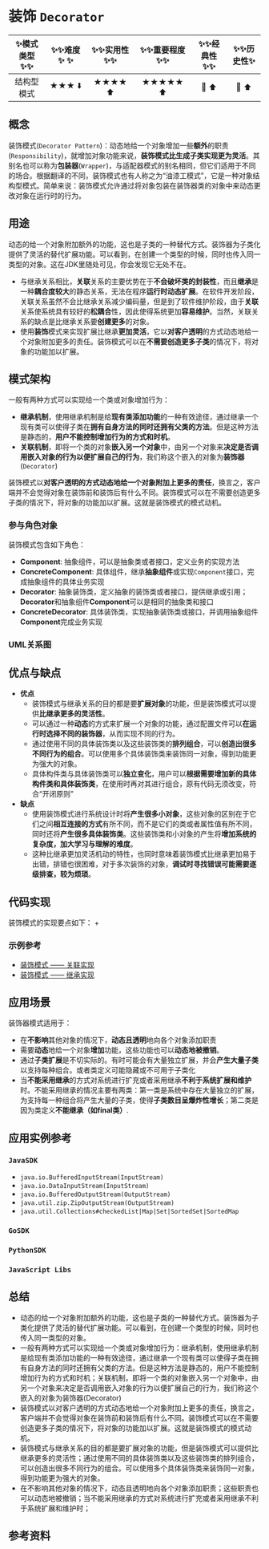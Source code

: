 # 装饰 `Decorator`

| :sparkles:模式类型:sparkles::sparkles:|:sparkles::sparkles:难度:sparkles:  :sparkles: | :sparkles::sparkles:实用性:sparkles::sparkles: | :sparkles::sparkles:重要程度:sparkles::sparkles: |  :sparkles::sparkles:经典性:sparkles::sparkles: | :sparkles::sparkles:历史性:sparkles: |
| :----------------------------------------: | :-----------------------------------------------: | :-------------------------------------------------: | :----------------------------------------------------: | :--------------------------------------------------: | :--------------------------------------: |
|                  结构型模式                          |                ★★★ :arrow_down:                 |                  ★★★★ :arrow_up:                   |                    ★★★★★ :arrow_up:                    |              :green_heart:  :arrow_up:               |        :green_heart:  :arrow_up:         |

## 概念
装饰模式(`Decorator Pattern`)：动态地给一个对象增加一些**额外**的职责(`Responsibility`)，就增加对象功能来说，**装饰模式比生成子类实现更为灵活**。其别名也可以称为**包装器**(`Wrapper`)，与适配器模式的别名相同，但它们适用于不同的场合。根据翻译的不同，装饰模式也有人称之为“油漆工模式”，它是一种对象结构型模式。简单来说：装饰模式允许通过将对象包装在装饰器类的对象中来动态更改对象在运行时的行为。

## 用途
动态的给一个对象附加额外的功能，这也是子类的一种替代方式。装饰器为子类化提供了灵活的替代扩展功能。可以看到，在创建一个类型的时候，同时也传入同一类型的对象。这在JDK里随处可见，你会发现它无处不在。
+ 与继承关系相比，**关联**关系的主要优势在于**不会破坏类的封装性**，而且**继承**是一种**耦合度较大**的静态关系，无法在程序**运行时动态扩展**。在软件开发阶段，关联关系虽然不会比继承关系减少编码量，但是到了软件维护阶段，由于**关联**关系使系统具有较好的**松耦合**性，因此使得系统更加**容易维护**。当然，关联关系的缺点是比继承关系要**创建更多**的对象。
+ 使用**装饰**模式来实现扩展比继承**更加灵活**，它以**对客户透明**的方式动态地给一个对象附加更多的责任。装饰模式可以在**不需要创造更多子类**的情况下，将对象的功能加以扩展。

## 模式架构
一般有两种方式可以实现给一个类或对象增加行为：
+ **继承机制**，使用继承机制是给**现有类添加功能**的一种有效途径，通过继承一个现有类可以使得子类在**拥有自身方法的同时还拥有父类的方法**。但是这种方法是静态的，**用户不能控制增加行为的方式和时机**。
+ **关联机制**，即将一个类的对象**嵌入另一个对象**中，由另一个对象来**决定是否调用嵌入对象的行为以便扩展自己的行为**，我们称这个嵌入的对象为**装饰器**(`Decorator`)

装饰模式以**对客户透明的方式动态地给一个对象附加上更多的责任**，换言之，客户端并不会觉得对象在装饰前和装饰后有什么不同。装饰模式可以在不需要创造更多子类的情况下，将对象的功能加以扩展。这就是装饰模式的模式动机。


### 参与角色对象

装饰模式包含如下角色：

+ **Component**: 抽象组件，可以是抽象类或者接口，定义业务的实现方法
+ **ConcreteComponent**: 具体组件，继承**抽象组件**或实现`Component`接口，完成抽象组件的具体业务实现
+ **Decorator**: 抽象装饰类，定义抽象的装饰类或者接口，提供继承或引用；**Decorator**和抽象组件**Component**可以是相同的抽象类和接口
+ **ConcreteDecorator**: 具体装饰类，实现抽象装饰类或接口，并调用抽象组件**Component**完成业务实现

### UML关系图



## 优点与缺点
+ **优点**
	- 装饰模式与继承关系的目的都是要**扩展对象**的功能，但是装饰模式可以提供**比继承更多的灵活性**。
	- 可以通过一种**动态**的方式来扩展一个对象的功能，通过配置文件可以**在运行时选择不同的装饰器**，从而实现不同的行为。
	- 通过使用不同的具体装饰类以及这些装饰类的**排列组合**，可以**创造出很多不同行为的组合**。可以使用多个具体装饰类来装饰同一对象，得到功能更为强大的对象。
	- 具体构件类与具体装饰类可以**独立变化**，用户可以**根据需要增加新的具体构件类和具体装饰类**，在使用时再对其进行组合，原有代码无须改变，符合“开闭原则”
+ **缺点**
	- 使用装饰模式进行系统设计时将**产生很多小对象**，这些对象的区别在于它们之间**相互连接的方式**有所不同，而不是它们的类或者属性值有所不同，同时还将**产生很多具体装饰类**。这些装饰类和小对象的产生将**增加系统的复杂度，加大学习与理解的难度**。
	- 这种比继承更加灵活机动的特性，也同时意味着装饰模式比继承更加易于出错，排错也很困难，对于多次装饰的对象，**调试时寻找错误可能需要逐级排查，较为烦琐**。

## 代码实现
装饰模式的实现要点如下：
+ 

### 示例参考
+ [装饰模式 —— 关联实现](./java/io/github/hooj0/decorator/support/association)
+ [装饰模式 —— 继承实现](./java/io/github/hooj0/decorator/support/extend)

## 应用场景
装饰器模式适用于：
+ 在**不影响**其他对象的情况下，**动态且透明**地向各个对象添加职责
+ 需要**动态**地给一个对象**增加**功能，这些功能也可以**动态地被撤销**。
+ 通过**子类扩展**是不切实际的。有时可能会有大量独立扩展，并会**产生大量子类**以支持每种组合。或者类定义可能隐藏或不可用于子类化
+ 当**不能采用继承**的方式对系统进行扩充或者采用继承**不利于系统扩展和维护**时。不能采用继承的情况主要有两类：第一类是系统中存在大量独立的扩展，为支持每一种组合将产生大量的子类，使得**子类数目呈爆炸性增长**；第二类是因为类定义**不能继承（如final类）**.


## 应用实例参考

### `JavaSDK` 
+ `java.io.BufferedInputStream(InputStream)`
+ `java.io.DataInputStream(InputStream)`
+ `java.io.BufferedOutputStream(OutputStream)`
+ `java.util.zip.ZipOutputStream(OutputStream)`
+ `java.util.Collections#checkedList|Map|Set|SortedSet|SortedMap`

### `GoSDK`

### `PythonSDK`

### `JavaScript Libs`



## 总结
+ 动态的给一个对象附加额外的功能，这也是子类的一种替代方式。装饰器为子类化提供了灵活的替代扩展功能。可以看到，在创建一个类型的时候，同时也传入同一类型的对象。
+ 一般有两种方式可以实现给一个类或对象增加行为：继承机制，使用继承机制是给现有类添加功能的一种有效途径，通过继承一个现有类可以使得子类在拥有自身方法的同时还拥有父类的方法。但是这种方法是静态的，用户不能控制增加行为的方式和时机；关联机制，即将一个类的对象嵌入另一个对象中，由另一个对象来决定是否调用嵌入对象的行为以便扩展自己的行为，我们称这个嵌入的对象为装饰器(Decorator)
+ 装饰模式以对客户透明的方式动态地给一个对象附加上更多的责任，换言之，客户端并不会觉得对象在装饰前和装饰后有什么不同。装饰模式可以在不需要创造更多子类的情况下，将对象的功能加以扩展。这就是装饰模式的模式动机。
+ 装饰模式与继承关系的目的都是要扩展对象的功能，但是装饰模式可以提供比继承更多的灵活性；通过使用不同的具体装饰类以及这些装饰类的排列组合，可以创造出很多不同行为的组合。可以使用多个具体装饰类来装饰同一对象，得到功能更为强大的对象。
+ 在不影响其他对象的情况下，动态且透明地向各个对象添加职责；这些职责也可以动态地被撤销；当不能采用继承的方式对系统进行扩充或者采用继承不利于系统扩展和维护时；


## 参考资料






